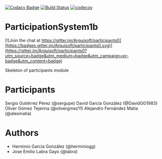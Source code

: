 [![Codacy Badge](https://api.codacy.com/project/badge/Grade/2f5e9b234d9b4cbd8669629c299990ad)](https://www.codacy.com/app/jelabra/participationSystem1b?utm_source=github.com&utm_medium=referral&utm_content=Arquisoft/participationSystem1b&utm_campaign=badger)
[![Build Status](https://travis-ci.org/Arquisoft/participationSystem1b.svg?branch=master)](https://travis-ci.org/Arquisoft/participationSystem1b)
[![codecov](https://codecov.io/gh/Arquisoft/participationSystem1b/branch/master/graph/badge.svg)](https://codecov.io/gh/Arquisoft/participationSystem1b)


# ParticipationSystem1b

[![Join the chat at https://gitter.im/Arquisoft/participants0](https://badges.gitter.im/Arquisoft/participants0.svg)](https://gitter.im/Arquisoft/participants0?utm_source=badge&utm_medium=badge&utm_campaign=pr-badge&utm_content=badge)

Skeleton of participants module

# Participants

Sergio Gutiérrez Pérez (@sergupe)
David García González (@DavidGG1983)
Oliver Gómez Tejerina (@olivergmez11)
Alejandro Fernández Matia (@alexmatia)

# Authors

- Herminio García González (@herminiogg)
- Jose Emilio Labra Gayo (@labra)

